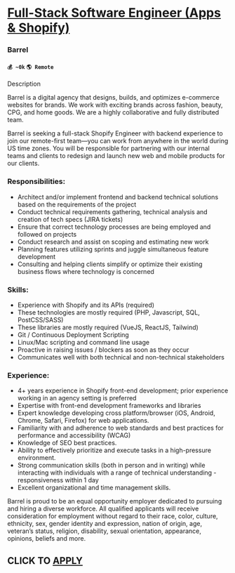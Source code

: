 # [Full-Stack Software Engineer (Apps & Shopify)](https://www.remotewlb.com/apply/full-stack-software-engineer-apps-shopify-39401)  
### Barrel  
#### `💰 ~0k` `🌎 Remote`  

Description

Barrel is a digital agency that designs, builds, and optimizes e-commerce websites for brands. We work with exciting brands across fashion, beauty, CPG, and home goods. We are a highly collaborative and fully distributed team.

  

Barrel is seeking a full-stack Shopify Engineer with backend experience to join our remote-first team—you can work from anywhere in the world during US time zones. You will be responsible for partnering with our internal teams and clients to redesign and launch new web and mobile products for our clients.

  

  

### Responsibilities:

  * Architect and/or implement frontend and backend technical solutions based on the requirements of the project
  * Conduct technical requirements gathering, technical analysis and creation of tech specs (JIRA tickets)
  * Ensure that correct technology processes are being employed and followed on projects
  * Conduct research and assist on scoping and estimating new work
  * Planning features utilizing sprints and juggle simultaneous feature development
  * Consulting and helping clients simplify or optimize their existing business flows where technology is concerned

### Skills:

  * Experience with Shopify and its APIs (required)
  * These technologies are mostly required (PHP, Javascript, SQL, PostCSS/SASS)
  * These libraries are mostly required (VueJS, ReactJS, Tailwind)
  * Git / Continuous Deployment Scripting
  * Linux/Mac scripting and command line usage
  * Proactive in raising issues / blockers as soon as they occur
  * Communicates well with both technical and non-technical stakeholders

### Experience:

  * 4+ years experience in Shopify front-end development; prior experience working in an agency setting is preferred
  * Expertise with front-end development frameworks and libraries
  * Expert knowledge developing cross platform/browser (iOS, Android, Chrome, Safari, Firefox) for web applications.
  * Familiarity with and adherence to web standards and best practices for performance and accessibility (WCAG)
  * Knowledge of SEO best practices.
  * Ability to effectively prioritize and execute tasks in a high-pressure environment.
  * Strong communication skills (both in person and in writing) while interacting with individuals with a range of technical understanding - responsiveness within 1 day
  * Excellent organizational and time management skills.

  

  

Barrel is proud to be an equal opportunity employer dedicated to pursuing and hiring a diverse workforce. All qualified applicants will receive consideration for employment without regard to their race, color, culture, ethnicity, sex, gender identity and expression, nation of origin, age, veteran’s status, religion, disability, sexual orientation, appearance, opinions, beliefs and more.

  
## CLICK TO [APPLY](https://www.remotewlb.com/apply/full-stack-software-engineer-apps-shopify-39401)

